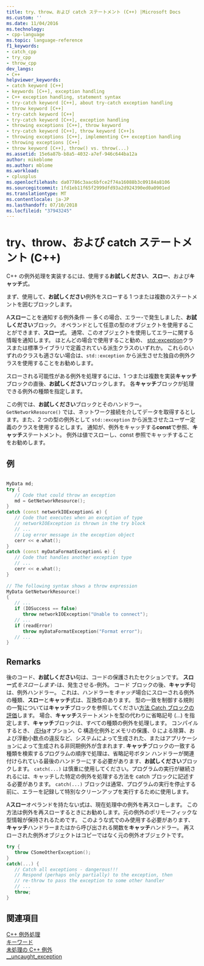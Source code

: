 ```yaml
---
title: try、throw、および catch ステートメント (C++) |Microsoft Docs
ms.custom: ''
ms.date: 11/04/2016
ms.technology:
- cpp-language
ms.topic: language-reference
f1_keywords:
- catch_cpp
- try_cpp
- throw_cpp
dev_langs:
- C++
helpviewer_keywords:
- catch keyword [C++]
- keywords [C++], exception handling
- C++ exception handling, statement syntax
- try-catch keyword [C++], about try-catch exception handling
- throw keyword [C++]
- try-catch keyword [C++]
- try-catch keyword [C++], exception handling
- throwing exceptions [C++], throw keyword
- try-catch keyword [C++], throw keyword [C++]s
- throwing exceptions [C++], implementing C++ exception handling
- throwing exceptions [C++]
- throw keyword [C++], throw() vs. throw(...)
ms.assetid: 15e6a87b-b8a5-4032-a7ef-946c644ba12a
author: mikeblome
ms.author: mblome
ms.workload:
- cplusplus
ms.openlocfilehash: da07786c3aac6bfce2f74a16088b3c09184a8106
ms.sourcegitcommit: 1fd1eb11f65f2999dfd93a2d924390ed0a0901ed
ms.translationtype: MT
ms.contentlocale: ja-JP
ms.lasthandoff: 07/10/2018
ms.locfileid: "37943245"
---
```

# <a name="try-throw-and-catch-statements-c"></a>try、throw、および catch ステートメント (C++)
C++ の例外処理を実装するには、使用する**お試しください**、**スロー**、および**キャッチ**式。  
  
 まず、使用して、**お試しください**例外をスローする 1 つまたは複数のステートメントを囲むブロックします。  
  
 A**スロー**ことを通知する例外条件 — 多くの場合、エラー-で発生しました、**お試しください**ブロック。 オペランドとして任意の型のオブジェクトを使用することができます、**スロー**式。 通常、このオブジェクトを使用してエラーに関する情報を通知します。 ほとんどの場合で使用すること勧め、 [std::exception](../standard-library/exception-class.md)クラスまたは標準ライブラリで定義されている派生クラスのいずれか。 これらのいずれのクラスも適さない場合は、`std::exception` から派生させた独自の例外クラスを使用することをお勧めします。  
  
 スローされる可能性がある例外を処理するには、1 つまたは複数を実装**キャッチ**ブロックの直後、**お試しください**ブロックします。 各**キャッチ**ブロックが処理できる例外の種類を指定します。  
  
 この例では、**お試しください**ブロックとそのハンドラー。 `GetNetworkResource()` では、ネットワーク接続を介してデータを取得するとします。また、2 つの型の例外として `std::exception` から派生させたユーザー定義のクラスを使用するとします。 通知が、例外をキャッチする**const**で参照、**キャッチ**ステートメント。 例外は値でスローし、const 参照でキャッチすることをお勧めします。  
  
## <a name="example"></a>例  
  
```cpp 
  
MyData md;  
try {  
   // Code that could throw an exception  
   md = GetNetworkResource();  
}  
catch (const networkIOException& e) {  
   // Code that executes when an exception of type  
   // networkIOException is thrown in the try block  
   // ...  
   // Log error message in the exception object  
   cerr << e.what();  
}  
catch (const myDataFormatException& e) {  
   // Code that handles another exception type  
   // ...  
   cerr << e.what();  
}  
  
// The following syntax shows a throw expression  
MyData GetNetworkResource()  
{  
   // ...  
   if (IOSuccess == false)  
      throw networkIOException("Unable to connect");  
   // ...  
   if (readError)  
      throw myDataFormatException("Format error");   
   // ...  
}  
```  
  
## <a name="remarks"></a>Remarks  
 後のコード、**お試しください**句は、コードの保護されたセクションです。 **スロー**式*をスローします*-は、発生させる-例外。 コード ブロックの後、**キャッチ**句は、例外ハンドラー。 これは、ハンドラーを*キャッチ*場合にスローされる例外の種類、**スロー**と**キャッチ**式は、互換性のあります。 型の一致を制御する規則の一覧については**キャッチ**ブロックを参照してください[方法 Catch ブロックの評価](../cpp/how-catch-blocks-are-evaluated-cpp.md)します。 場合、**キャッチ**ステートメントを型の代わりに省略記号 (...) を指定します、**キャッチ**ブロックは、すべての種類の例外を処理します。 コンパイルするとき、 [/EHa](../build/reference/eh-exception-handling-model.md)オプション、C 構造化例外とメモリの保護、0 による除算、および浮動小数点の違反など、システムによって生成された、またはアプリケーションによって生成される非同期例外が含まれます. **キャッチ**ブロックの一致する種類を検索するプログラムの順序で処理は、省略記号ボタン ハンドラーが関連付けられている最後のハンドラーにする必要があります、**お試しください**ブロックします。 `catch(...)` は慎重に使用してください。プログラムの実行が継続されるには、キャッチした特定の例外を処理する方法を catch ブロックに記述する必要があります。 `catch(...)` ブロックは通常、プログラムの実行を停止する前に、エラーを記録して特別なクリーンアップを実行するために使用します。  
  
 A**スロー**オペランドを持たない式は、現在処理中の例外を再スローします。 この方法は例外を再スローするときにお勧めします。元の例外のポリモーフィックな型情報が保持されるためです。 このような式でのみ使用する必要があります、**キャッチ**ハンドラーまたはから呼び出される関数を**キャッチ**ハンドラー。 再スローされた例外オブジェクトはコピーではなく元の例外オブジェクトです。  
  
```cpp 
try {  
   throw CSomeOtherException();  
}  
catch(...) {  
   // Catch all exceptions - dangerous!!!  
   // Respond (perhaps only partially) to the exception, then  
   // re-throw to pass the exception to some other handler  
   // ...  
   throw;  
}  
```  
  
## <a name="see-also"></a>関連項目  
 [C++ 例外処理](../cpp/cpp-exception-handling.md)   
 [キーワード](../cpp/keywords-cpp.md)   
 [未処理の C++ 例外](../cpp/unhandled-cpp-exceptions.md)   
 [__uncaught_exception](../c-runtime-library/reference/uncaught-exception.md)